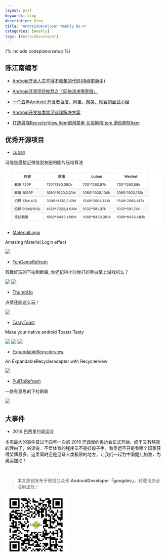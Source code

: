 ```yaml
---
layout: post
keywords: blog
description: blog
title: "AndroidDeveloper Weekly No.4"
categories: [Weekly]
tags: [AndroidDeveloper]
---
```

{% include codepiano/setup %}

## 陈江南编写

- [Android开发人员不得不收集的代码(持续更新中)](http://www.jianshu.com/p/72494773aace)

- [Android开源项目推荐之「网络请求哪家强」](http://stormzhang.com/opensource/2016/08/05/android-open-source-project-recommend2/)

- [一个五年Android 开发者百度、阿里、聚美、映客的面试心经](http://www.diycode.cc/topics/165)

- [Android开发各类常见错误解决方案](http://www.jianshu.com/p/c5db81cbc438)

- [打造最强RecyclerView Item侧滑菜单 长按拖拽Item 滑动删除Item](http://blog.csdn.net/yanzhenjie1003/article/details/52115566)

## 优秀开源项目

- [Luban](https://github.com/Curzibn/Luban)

可能是最接近微信朋友圈的图片压缩算法

<img src="/image/pic_zip.png" />

- [MaterialLogin](https://github.com/fanrunqi/MaterialLogin)

Amazing Material Login effect

![](https://raw.githubusercontent.com/fanrunqi/MaterialLogin/master/screenshots/this.gif)

- [FunGameRefresh](https://github.com/Hitomis/FunGameRefresh)

有趣好玩的下拉刷新库, 你还记得小时候打的黑白掌上游戏机么？

![](https://github.com/Hitomis/FunGameRefresh/raw/master/preview/HitBlock.gif)
![](https://github.com/Hitomis/FunGameRefresh/raw/master/preview/BattleCity.gif)

- [ThumbUp](https://github.com/ldoublem/ThumbUp)

点赞还能这么玩！

![](https://github.com/ldoublem/ThumbUp/raw/master/screenShot/shot.gif)

- [TastyToast](https://github.com/yadav-rahul/TastyToast)

Make your native android Toasts Tasty

![](https://github.com/yadav-rahul/TastyToast/raw/lib/static/success.gif)
![](https://github.com/yadav-rahul/TastyToast/raw/lib/static/warning.gif)
![](https://github.com/yadav-rahul/TastyToast/raw/lib/static/error.gif)

- [ExpandableRecyclerview](https://github.com/zaihuishou/ExpandableRecyclerview)

An ExpandableRecycleradapter with Recyclerview

![](https://github.com/zaihuishou/ExpandableRecyclerview/raw/master/sample-screen.gif)

- [PullToRefresh](https://github.com/lubeast/PullToRefresh)

一款有意思的下拉刷新

![](https://camo.githubusercontent.com/f390437ba548be66a9e4c91389e5587000533c24/68747470733a2f2f7261772e6769746875622e636f6d2f6c7562656173742f50756c6c4c61756e6368526f636b65742f6d61737465722f73637265656e73686f74732f726f636b65742e676966)

## 大事件

- 2016 巴西里约奥运会

本周最大的事件莫过于四年一次的 2016 巴西里约奥运会正式开始，终于又有熬夜的理由了，俗话说：不爱体育的程序员不是好段子手，看奥运不只是看哪个国家获得奖牌最多，这里同时还是见证人类极限的地方，让我们一起为中国健儿加油，为奥运加油！

<br />

> 本文原创发布于微信公众号 **AndroidDeveloper「googdev」**，转载请务必注明出处！

![图片描述](/image/weixinpublic.jpg)


